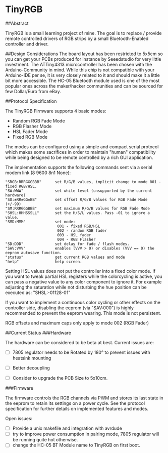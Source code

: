 TinyRGB
=======

##Abstract

TinyRGB is a small learning project of mine. The goal is to replace / provide remote controlled drivers of 
RGB strips by a small Bluetooth-Enabled controller and driver. 

##Design Considerations
The board layout has been restricted to 5x5cm so you can get your PCBs produced for instance by Seeedstudio for
very little investment. The ATTiny4313 microcontroller has been chosen with the Arduino-Community in mind. While 
this chip is not compatible with your Arduino-IDE per se, it is very closely related to it and should make it 
a little bit more accessible. The HC-05 Bluetooth module used is one of the most popular ones across the 
maker/hacker communities and can be sourced for few Dollar/Euro from eBay. 

##Protocol Specification

The TinyRGB Firmware supports 4 basic modes: 

- Random RGB Fade Mode
- RGB Flasher Mode
- HSL Fader Mode 
- Fixed RGB Mode

The modes can be configured using a simple and compact serial protocol which makes some sacrifices
in order to maintain "human" compatibility while being designed to be remote controlled by a rich
GUI application. 

The implementation supports the following commands sent via a serial modem link (8 9600 8n1 None):
```
"SRGB:RRRGGGBBB"      set R/G/B values, implicit change to mode 001 - fixed RGB/HSL.
"SW:WWW"              set white level (unsupported by the current hardware)
"SO:±RR±GG±BB"        set offset R/G/B values for RGB Fade Mode (+/-99)
"SM:RRRGGGBBB"        set maximum R/G/B values for RGB Fade Mode
"SHSL:HHHSSSLL"       set the H/S/L values. Pass -01 to ignore a value.
"SMD:MMM"             set mode:
                       001 - fixed RGB/HSL 
                       002 - random RGB fader
                       003 - HSL fader 
                       004 - RGB Flasher
"SD:DDD"              set delay for fade / flash modes.
"SAV:VVV"             enables (VVV > 0) or disables (VVV == 0) the eeprom autosave function.
"status"              get current RGB values and mode
"help"                help screen.
```

Setting HSL values does not put the controller into a fixed color mode. If you want to tweak partial HSL registers
while the colorcycling is active, you can pass a negative value to any color component to ignore it. For example 
adjusting the saturation while not disturbing the hue position can be executed as: "SHSL:-01128-01"

If you want to implement a continuous color cycling or other effects on the controller side, disabling the eeprom 
(via "SAV:000") is highly recommended to prevent the eeprom wearing. This mode is not persistent.

RGB offsets and maximum caps only apply to mode 002 (RGB Fader)

##Current Status 
###Hardware

The hardware can be considered to be beta at best. Current issues are:

- [ ] 7805 regulator needs to be Rotated by 180° to prevent issues with heatsink mounting
- [ ] Better decoupling
- [ ] Consider to upgrade the PCB Size to 5x10cm.

 
###Firmware

The firmware controls the RGB channels via PWM and stores its last state in the eeprom to retain
its settings on a power cycle. See the protocol specification for further details on implemented
features and modes.


Open issues:

- [ ] Provide a unix makefile and integration with avrdude
- [ ] try to improve power consumption in pairing mode, 7805 regulator will be running quite hot otherwise.
- [ ] change the HC-05 BT Module name to TinyRGB on first boot.
